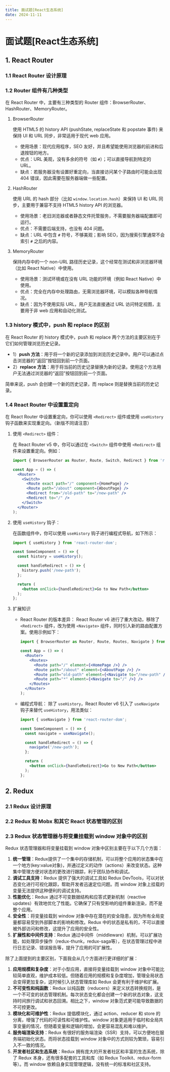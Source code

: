 ```yaml
---
title: 面试题[React生态系统]
date: 2024-11-11
---
```


# 面试题[React生态系统]



## 1. React Router

### 1.1 React Router 设计原理





### 1.2 Router 组件有几种类型

在 React Router 中，主要有三种类型的 Router 组件：BrowserRouter、HashRouter、MemoryRouter。

1. BrowserRouter

   使用 HTML5 的 history API (pushState, replaceState 和 popstate 事件) 来保持 UI 和 URL 同步，非常适用于现代 web 应用。

   - 使用场景：现代应用程序，SEO 友好，并且希望能使用浏览器的前进和后退按钮的地方。
   - 优点：URL 美观，没有多余的符号（如 `#`）；可以直接导航到特定的 URL。
   - 缺点：若服务器没有设置好重定向，当直接访问某个子路由时可能会出现 404 错误，因此需要在服务器端做一些配置。

2. HashRouter

   使用 URL 的 hash 部分（比如 `window.location.hash`）来保持 UI 和 URL 同步，主要用于兼容不支持 HTML5 history API 的浏览器。

   - 使用场景：老旧浏览器或者静态文件托管服务，不需要服务器端配置即可运行。
   - 优点：不需要后端支持，也没有 404 问题。
   - 缺点：URL 中包含 `#` 符号，不够美观；影响 SEO，因为搜索引擎通常不会索引 `#` 之后的内容。

3. MemoryRouter

   保持内存中的一个 non-URL 路径历史记录，这个经常在测试和非浏览器环境（比如 React Native）中使用。

   - 使用场景：测试环境或在没有 URL 功能的环境（例如 React Native）中使用。
   - 优点：完全在内存中处理路由，无需浏览器环境，可以模拟各种导航情况。
   - 缺点：因为不使用实际 URL，用户无法直接通过 URL 访问特定视图，主要用于非 web 应用和自动化测试。



### 1.3 history 模式中，push 和 replace 的区别

在 React Router 的 history 模式中，push 和 replace 两个方法的主要区别在于它们如何管理浏览历史记录。

- 1）**push 方法**：用于将一个新的记录添加到浏览历史记录中。用户可以通过点击浏览器的“返回”按钮回到前一个页面。
-  2）**replace 方法**：用于将当前的历史记录替换为新的记录。使用这个方法用户无法通过浏览器的“返回”按钮回到前一个页面。

简单来说，push 会创建一个新的历史记录，而 replace 则是替换当前的历史记录。



### 1.4 React Router 中设置重定向

在 React Router 中设置重定向，你可以使用 `<Redirect>` 组件或使用 `useHistory` 钩子函数来实现重定向。（新版不同请注意）

1. 使用 `<Redirect>` 组件：

   在 React Router v5 中，你可以通过在 `<Switch>` 组件中使用 `<Redirect>` 组件来设置重定向。例如：

   ```jsx
   import { BrowserRouter as Router, Route, Switch, Redirect } from 'react-router-dom';
   
   const App = () => (
     <Router>
       <Switch>
         <Route exact path="/" component={HomePage} />
         <Route path="/about" component={AboutPage} />
         <Redirect from="/old-path" to="/new-path" />
         <Redirect to="/" />
       </Switch>
     </Router>
   );
   ```

2. 使用 `useHistory` 钩子：

   在函数组件中，你可以使用 `useHistory` 钩子进行编程式导航，如下所示：

   ```jsx
   import { useHistory } from 'react-router-dom';
   
   const SomeComponent = () => {
     const history = useHistory();
   
     const handleRedirect = () => {
       history.push('/new-path');
     };
   
     return (
       <button onClick={handleRedirect}>Go to New Path</button>
     );
   };
   ```

3. 扩展知识

   - React Router 的版本差异： React Router v6 进行了重大改动，移除了 `<Redirect>` 组件，改为使用 `<Navigate>` 组件，同时引入新的路由配置方案。使用示例如下：

     ```jsx
     import { BrowserRouter as Router, Route, Routes, Navigate } from 'react-router-dom';
     
     const App = () => (
       <Router>
         <Routes>
           <Route path="/" element={<HomePage />} />
           <Route path="/about" element={<AboutPage />} />
           <Route path="old-path" element={<Navigate to="/new-path" />} />
           <Route path="*" element={<Navigate to="/" />} />
         </Routes>
       </Router>
     );
     ```

   - 编程式导航： 除了 `useHistory`，React Router v6 引入了 `useNavigate` 钩子来替代 `useHistory`，用法类似：

     ```jsx
     import { useNavigate } from 'react-router-dom';
     
     const SomeComponent = () => {
       const navigate = useNavigate();
     
       const handleRedirect = () => {
         navigate('/new-path');
       };
     
       return (
         <button onClick={handleRedirect}>Go to New Path</button>
       );
     };
     ```



## 2. Redux

### 2.1 Redux 设计原理





### 2.2 Redux 和 Mobx 和其它 React 状态管理的区别





### 2.3 Redux 状态管理器与将变量挂载到 window 对象中的区别

Redux 状态管理器和将变量挂载到 window 对象中区别主要在于以下几个方面：

1. **统一管理**：Redux提供了一个集中的存储机制，可以将整个应用的状态集中在一个地方(key:value对象)，并通过定义的动作（actions）来改变状态。这种集中管理方便对状态的更改进行跟踪，利于团队协作和调试。
2. **调试工具支持**：Redux 提供了强大的调试工具如 Redux DevTools，可以对状态变化进行可视化跟踪，帮助开发者迅速定位问题。而 window 对象上挂载的变量无法提供这种便利的调试支持。
3. **性能优化**：Redux 通过不可变数据结构和应答式更新机制（reactive updates）有效地优化了性能。它确保了只有受影响的组件重新渲染，而不是整个应用。
4. **安全性**：将变量挂载到 window 对象中存在潜在的安全隐患，因为所有全局变量都容易受到外部脚本的影响和修改。Redux 中的状态是私有的，不可以直接被外部访问和修改，这提升了应用的安全性。
5. **扩展性和中间件支持**：Redux 通过中间件（middleware）机制，可以扩展功能，如处理异步操作（redux-thunk，redux-saga等），在状态管理过程中进行日志记录、错误报告等，提升了应用的可扩展性。

除了上面提到的主要区别，下面我会从几个方面进行更详细的扩展：

1. **应用规模和复杂度**：对于小型应用，直接将变量挂载到 window 对象中可能比较简单直观，维护成本较低。但随着应用的规模和复杂度增加，管理全局状态会变得更加复杂，这时候引入状态管理库如 Redux 会更有利于维护和扩展。
2. **不可变性和纯函数**：Redux 以纯函数（reducers）来定义状态转换规则，是一个不可变的状态管理机制。每次状态变化都会创建一个新的状态对象，这支持时间旅行调试和状态回溯。相比之下，window 对象范式更可能导致数据的不可控更改。
3. **模块化和可维护性**：Redux 提倡模块化，通过 action、reducer 和 store 的分离，增强了代码的可读性和可维护性。window 对象更适用于临时和全局共享变量的情况，但随着变量和逻辑的增加，会更容易混乱和难以维护。
4. **服务端渲染支持**：Redux 有很好的服务端渲染（SSR）支持，可以方便地在服务端初始化状态。而将状态挂载到 window 对象中的方式则较为繁琐，容易引入不一致的情况。
5. **开发者社区和生态系统**：Redux 拥有庞大的开发者社区和丰富的生态系统，除了 Redux 本身，还有很多配套的工具和库（如 Redux Toolkit、redux-form 等）。而 window 依赖自身实现管理逻辑，没有统一的标准和社区支持。



